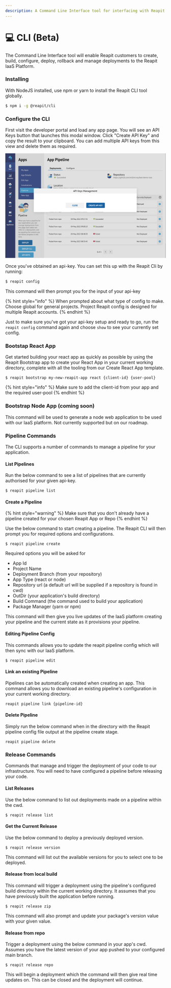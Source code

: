 ```yaml
---
description: A Command Line Interface tool for interfacing with Reapit's IaaS platform
---
```


# 💻 CLI (Beta)

The Command Line Interface tool will enable Reapit customers to create, build, configure, deploy, rollback and manage deployments to the Reapit IaaS Platform.

### Installing

With NodeJS installed, use npm or yarn to install the Reapit CLI tool globally.

```bash
$ npm i -g @reapit/cli
```

### Configure the CLI

First visit the developer portal and load any app page. You will see an API Keys button that launches this modal window. Click "Create API Key" and copy the result to your clipboard. You can add multiple API keys from this view and delete them as required.

![](<../../.gitbook/assets/Screenshot 2022-05-05 at 12.25.48.png>)

Once you've obtained an api-key. You can set this up with the Reapit Cli by running:

```bash
$ reapit config
```

This command will then prompt you for the input of your api-key

{% hint style="info" %}
When prompted about what type of config to make. Choose global for general projects. Project Reapit config is designed for multiple Reapit accounts.
{% endhint %}

Just to make sure you've got your api-key setup and ready to go, run the `reapit config` command again and choose `show` to see your currently set config.

### Bootstap React App

Get started building your react app as quickly as possible by using the Reapit Bootstrap app to create your React App in your current working directory, complete with all the tooling from our Create React App template.

```
$ reapit bootstrap my-new-reapit-app react {client-id} {user-pool}
```

{% hint style="info" %}
Make sure to add the client-id from your app and the required user-pool
{% endhint %}

### Bootstrap Node App (coming soon)

This command will be used to generate a node web application to be used with our IaaS platform. Not currently supported but on our roadmap.

### Pipeline Commands

The CLI supports a number of commands to manage a pipeline for your application.

#### List Pipelines

Run the below command to see a list of pipelines that are currently authorised for your given api-key.

```
$ reapit pipeline list
```

#### Create a Pipeline

{% hint style="warning" %}
Make sure that you don't already have a pipeline created for your chosen Reapit App or Repo
{% endhint %}

Use the below command to start creating a pipeline. The Reapit CLI will then prompt you for required options and configurations.

```
$ reapit pipeline create
```

Required options you will be asked for

* App Id
* Project Name
* Deployment Branch (from your repository)
* App Type (react or node)
* Repository url (a default url will be supplied if a repository is found in cwd)
* OutDir (your application's build directory)
* Build Command (the command used to build your application)
* Package Manager (yarn or npm)

This command will then give you live updates of the IaaS platform creating your pipeline and the current state as it provisions your pipeline.

#### Editing Pipeline Config

This commands allows you to update the reapit pipeline config which will then sync with our IaaS platform.

```
$ reapit pipeline edit
```

#### Link an existing Pipeline

Pipelines can be automatically created when creating an app. This command allows you to download an existing pipeline's configuration in your current working directory.

```
reapit pipeline link {pipeline-id}
```

#### Delete Pipeline

Simply run the below command when in the directory with the Reapit pipeline config file output at the pipeline create stage.

```
reapit pipeline delete
```

### Release Commands

Commands that manage and trigger the deployment of your code to our infrastructure. You will need to have configured a pipeline before releasing your code.

#### List Releases

Use the below command to list out deployments made on a pipeline within the cwd.

```
$ reapit release list
```

#### Get the Current Release

Use the below command to deploy a previously deployed version.

```
$ reapit release version
```

This command will list out the available versions for you to select one to be deployed.

#### Release from local build

This command will trigger a deployment using the pipeline's configured build directory within the current working directory. It assumes that you have previously built the application before running.

```
$ reapit release zip
```

This command will also prompt and update your package's version value with your given value.

#### Release from repo

Trigger a deployment using the below command in your app's cwd. Assumes you have the latest version of your app pushed to your configured main branch.

```
$ reapit release repo
```

This will begin a deployment which the command will then give real time updates on. This can be closed and the deployment will continue.

